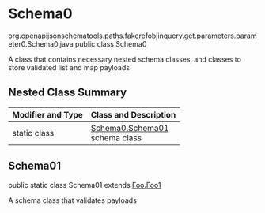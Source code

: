 # Schema0
org.openapijsonschematools.paths.fakerefobjinquery.get.parameters.parameter0.Schema0.java
public class Schema0

A class that contains necessary nested schema classes, and classes to store validated list and map payloads

## Nested Class Summary
| Modifier and Type | Class and Description |
| ----------------- | ---------------------- |
| static class | [Schema0.Schema01](#schema01)<br> schema class |

## Schema01
public static class Schema01
extends [Foo.Foo1](../../../components/schemas/Foo.md#foo1)

A schema class that validates payloads
